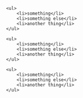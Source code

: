 ~~~
<ul>
    <li>something</li>
    <li>something else</li>
    <li>another thing</li>
</ul>
~~~

    <ul>
        <li>something</li>
        <li>something else</li>
        <li>another thing</li>
    </ul>


```
<ul>
    <li>something</li>
    <li>something else</li>
    <li>another thing</li>
</ul>
```